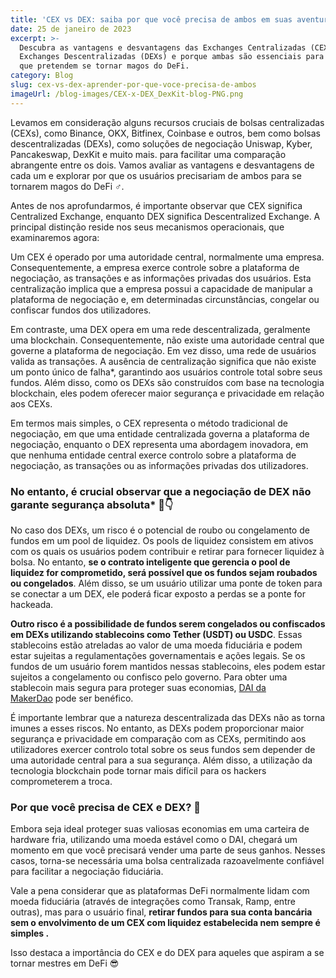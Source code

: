 ```yaml
---
title: 'CEX vs DEX: saiba por que você precisa de ambos em suas aventuras DeFi'
date: 25 de janeiro de 2023
excerpt: >-
  Descubra as vantagens e desvantagens das Exchanges Centralizadas (CEXs) e das
  Exchanges Descentralizadas (DEXs) e porque ambas são essenciais para aqueles
  que pretendem se tornar magos do DeFi.
category: Blog
slug: cex-vs-dex-aprender-por-que-voce-precisa-de-ambos
imageUrl: /blog-images/CEX-x-DEX_DexKit-blog-PNG.png
---
```

Levamos em consideração alguns recursos cruciais de bolsas centralizadas (CEXs), como Binance, OKX, Bitfinex, Coinbase e outros, bem como bolsas descentralizadas (DEXs), como soluções de negociação Uniswap, Kyber, Pancakeswap, DexKit e muito mais. para facilitar uma comparação abrangente entre os dois. Vamos avaliar as vantagens e desvantagens de cada um e explorar por que os usuários precisariam de ambos para se tornarem magos do DeFi ♂️.

Antes de nos aprofundarmos, é importante observar que CEX significa Centralized Exchange, enquanto DEX significa Descentralized Exchange. A principal distinção reside nos seus mecanismos operacionais, que examinaremos agora:

Um CEX é operado por uma autoridade central, normalmente uma empresa. Consequentemente, a empresa exerce controle sobre a plataforma de negociação, as transações e as informações privadas dos usuários. Esta centralização implica que a empresa possui a capacidade de manipular a plataforma de negociação e, em determinadas circunstâncias, congelar ou confiscar fundos dos utilizadores.

Em contraste, uma DEX opera em uma rede descentralizada, geralmente uma blockchain. Consequentemente, não existe uma autoridade central que governe a plataforma de negociação. Em vez disso, uma rede de usuários valida as transações. A ausência de centralização significa que não existe um ponto único de falha\*, garantindo aos usuários controle total sobre seus fundos. Além disso, como os DEXs são construídos com base na tecnologia blockchain, eles podem oferecer maior segurança e privacidade em relação aos CEXs.

Em termos mais simples, o CEX representa o método tradicional de negociação, em que uma entidade centralizada governa a plataforma de negociação, enquanto o DEX representa uma abordagem inovadora, em que nenhuma entidade central exerce controlo sobre a plataforma de negociação, as transações ou as informações privadas dos utilizadores.

### No entanto, é crucial observar que a negociação de DEX não garante segurança absoluta\* 👀👇

No caso dos DEXs, um risco é o potencial de roubo ou congelamento de fundos em um pool de liquidez. Os pools de liquidez consistem em ativos com os quais os usuários podem contribuir e retirar para fornecer liquidez à bolsa. No entanto, **se o contrato inteligente que gerencia o pool de liquidez for comprometido, será possível que os fundos sejam roubados ou congelados**. Além disso, se um usuário utilizar uma ponte de token para se conectar a um DEX, ele poderá ficar exposto a perdas se a ponte for hackeada.

**Outro risco é a possibilidade de fundos serem congelados ou confiscados em DEXs utilizando stablecoins como Tether (USDT) ou USDC**. Essas stablecoins estão atreladas ao valor de uma moeda fiduciária e podem estar sujeitas a regulamentações governamentais e ações legais. Se os fundos de um usuário forem mantidos nessas stablecoins, eles podem estar sujeitos a congelamento ou confisco pelo governo. Para obter uma stablecoin mais segura para proteger suas economias, [DAI da MakerDao](https://makerdao.com/) pode ser benéfico.

É importante lembrar que a natureza descentralizada das DEXs não as torna imunes a esses riscos. No entanto, as DEXs podem proporcionar maior segurança e privacidade em comparação com as CEXs, permitindo aos utilizadores exercer controlo total sobre os seus fundos sem depender de uma autoridade central para a sua segurança. Além disso, a utilização da tecnologia blockchain pode tornar mais difícil para os hackers comprometerem a troca.

### Por que você precisa de CEX e DEX? 🤔

Embora seja ideal proteger suas valiosas economias em uma carteira de hardware fria, utilizando uma moeda estável como o DAI, chegará um momento em que você precisará vender uma parte de seus ganhos. Nesses casos, torna-se necessária uma bolsa centralizada razoavelmente confiável para facilitar a negociação fiduciária.

Vale a pena considerar que as plataformas DeFi normalmente lidam com moeda fiduciária (através de integrações como Transak, Ramp, entre outras), mas para o usuário final, **retirar fundos para sua conta bancária sem o envolvimento de um CEX com liquidez estabelecida nem sempre é simples .**

Isso destaca a importância do CEX e do DEX para aqueles que aspiram a se tornar mestres em DeFi 😎
